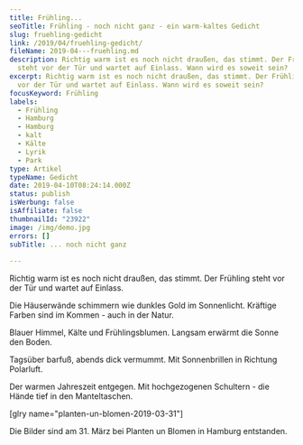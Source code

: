 ```yaml
---
title: Frühling...
seoTitle: Frühling - noch nicht ganz - ein warm-kaltes Gedicht
slug: fruehling-gedicht
link: /2019/04/fruehling-gedicht/
fileName: 2019-04---fruehling.md
description: Richtig warm ist es noch nicht draußen, das stimmt. Der Frühling
  steht vor der Tür und wartet auf Einlass. Wann wird es soweit sein?
excerpt: Richtig warm ist es noch nicht draußen, das stimmt. Der Frühling steht
  vor der Tür und wartet auf Einlass. Wann wird es soweit sein?
focusKeyword: Frühling
labels:
  - Frühling
  - Hamburg
  - Hamburg
  - kalt
  - Kälte
  - Lyrik
  - Park
type: Artikel
typeName: Gedicht
date: 2019-04-10T08:24:14.000Z
status: publish
isWerbung: false
isAffiliate: false
thumbnailId: "23922"
image: /img/demo.jpg
errors: []
subTitle: ... noch nicht ganz
  
---
```


Richtig warm ist es noch nicht draußen, das stimmt. Der Frühling steht vor der
Tür und wartet auf Einlass.

Die Häuserwände schimmern wie dunkles Gold im Sonnenlicht. Kräftige Farben sind
im Kommen - auch in der Natur.

Blauer Himmel, Kälte und Frühlingsblumen. Langsam erwärmt die Sonne den Boden.

Tagsüber barfuß, abends dick vermummt. Mit Sonnenbrillen in Richtung Polarluft.

Der warmen Jahreszeit entgegen. Mit hochgezogenen Schultern - die Hände tief in
den Manteltaschen.

[glry name="planten-un-blomen-2019-03-31"]

Die Bilder sind am 31. März bei Planten un Blomen in Hamburg entstanden.

  